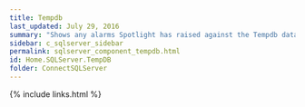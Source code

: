 ```yaml
---
title: ﻿Tempdb
last_updated: July 29, 2016
summary: "Shows any alarms Spotlight has raised against the Tempdb database. Green is an indicator of no alarms raised."
sidebar: c_sqlserver_sidebar
permalink: sqlserver_component_tempdb.html
id: Home.SQLServer.TempDB
folder: ConnectSQLServer
---
```


{% include links.html %}
